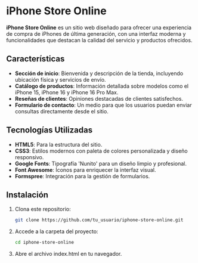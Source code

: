 # iPhone Store Online

**iPhone Store Online** es un sitio web diseñado para ofrecer una experiencia de compra de iPhones de última generación, con una interfaz moderna y funcionalidades que destacan la calidad del servicio y productos ofrecidos.

## Características

- **Sección de inicio**: Bienvenida y descripción de la tienda, incluyendo ubicación física y servicios de envío.
- **Catálogo de productos**: Información detallada sobre modelos como el iPhone 15, iPhone 16 y iPhone 16 Pro Max.
- **Reseñas de clientes**: Opiniones destacadas de clientes satisfechos.
- **Formulario de contacto**: Un medio para que los usuarios puedan enviar consultas directamente desde el sitio.

## Tecnologías Utilizadas

- **HTML5**: Para la estructura del sitio.
- **CSS3**: Estilos modernos con paleta de colores personalizada y diseño responsivo.
- **Google Fonts**: Tipografía 'Nunito' para un diseño limpio y profesional.
- **Font Awesome**: Íconos para enriquecer la interfaz visual.
- **Formspree**: Integración para la gestión de formularios.

## Instalación

1. Clona este repositorio:
   ```bash
   git clone https://github.com/tu_usuario/iphone-store-online.git
   ```
2. Accede a la carpeta del proyecto:
   ```bash
   cd iphone-store-online
   ```
3. Abre el archivo index.html en tu navegador.
